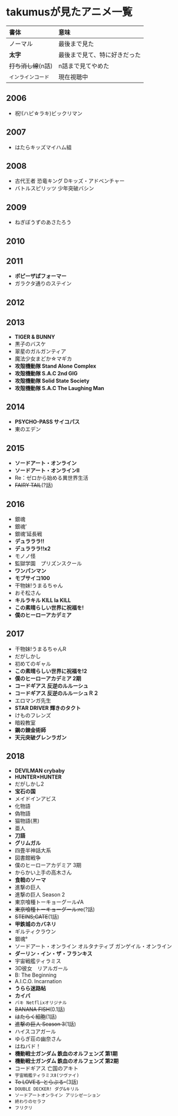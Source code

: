 # takumusが見たアニメ一覧
|書体|意味|
|:---|:---|
|ノーマル|最後まで見た|
|**太字**|最後まで見て、特に好きだった|
|~~打ち消し線~~(n話)|n話まで見てやめた|
|`インラインコード`|現在視聴中|

## 2006
- 祝!(ハピ☆ラキ)ビックリマン
## 2007
- はたらキッズマイハム組
## 2008
- 古代王者 恐竜キング Dキッズ・アドベンチャー
- バトルスピリッツ 少年突破バシン
## 2009
- ねぎぼうずのあさたろう
## 2010
## 2011
- **ポピーザぱフォーマー**
- ガラクタ通りのステイン
## 2012
## 2013
- **TIGER & BUNNY**
- 黒子のバスケ
- 翠星のガルガンティア
- 魔法少女まどか☆マギカ
- **攻殻機動隊 Stand Alone Complex**
- **攻殻機動隊 S.A.C 2nd GIG**
- **攻殻機動隊 Solid State Society**
- **攻殻機動隊 S.A.C The Laughing Man**
## 2014
- **PSYCHO-PASS サイコパス**
- 東のエデン
## 2015
- **ソードアート・オンライン**
- **ソードアート・オンラインII**
- Re：ゼロから始める異世界生活
- ~~FAIRY TAIL~~(?話)
## 2016
- 銀魂
- 銀魂’
- 銀魂’延長戦
- **デュラララ!!**
- **デュラララ!!x2**
- モノノ怪
- 監獄学園　プリズンスクール
- **ワンパンマン**
- **モブサイコ100**
- 干物妹!うまるちゃん
- おそ松さん
- **キルラキル KILL la KILL**
- **この素晴らしい世界に祝福を!**
- **僕のヒーローアカデミア**
## 2017
- 干物妹!うまるちゃんR
- だがしかし
- 初めてのギャル
- **この素晴らしい世界に祝福を!2**
- **僕のヒーローアカデミア 2期**
- **コードギアス 反逆のルルーシュ**
- **コードギアス 反逆のルルーシュＲ２**
- エロマンガ先生
- **STAR DRIVER 輝きのタクト**
- けものフレンズ
- 暗殺教室
- **鋼の錬金術師**
- **天元突破グレンラガン**
## 2018
- **DEVILMAN crybaby**
- **HUNTER×HUNTER**
- だがしかし2
- **宝石の国**
- メイドインアビス
- 化物語  
- 偽物語
- 猫物語(黒)
- 亜人
- **刀語**
- **グリムガル**
- 四畳半神話大系
- 図書館戦争
- 僕のヒーローアカデミア 3期
- からかい上手の高木さん
- **食戟のソーマ**
- 進撃の巨人
- 進撃の巨人 Season 2
- 東京喰種トーキョーグール√A
- ~~東京喰種トーキョーグール:re~~(?話)
- ~~STEINS;GATE~~(1話)
- **甲鉄城のカバネリ**
- ギルティクラウン
- 銀魂°
- ソードアート・オンライン オルタナティブ ガンゲイル・オンライン
- **ダーリン・イン・ザ・フランキス**
- 宇宙戦艦ティラミス
- 3D彼女　リアルガール
- B: The Beginning
- A.I.C.O. Incarnation
- **うらら迷路帖**
- **カイバ**
- `バキ Netflixオリジナル`
- ~~BANANA FISH~~(0.1話)
- ~~はたらく細胞~~(1話)
- ~~進撃の巨人 Season 3~~(1話)
- ハイスコアガール
- ゆらぎ荘の幽奈さん
- はねバド！
- **機動戦士ガンダム 鉄血のオルフェンズ 第1期**
- **機動戦士ガンダム 鉄血のオルフェンズ 第2期**
- コードギアス 亡国のアキト
- `宇宙戦艦ティラミスⅡ(ツヴァイ)`
- ~~To LOVEる-とらぶる-~~(3話)
- `DOUBLE DECKER! ダグ&キリル`
- `ソードアートオンライン アリシゼーション`
- `終わりのセラフ`
- `フリクリ`
